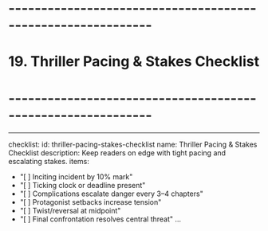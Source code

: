# ------------------------------------------------------------
# 19. Thriller Pacing & Stakes Checklist
# ------------------------------------------------------------
---
checklist:
  id: thriller-pacing-stakes-checklist
  name: Thriller Pacing & Stakes Checklist
  description: Keep readers on edge with tight pacing and escalating stakes.
items:
  - "[ ] Inciting incident by 10% mark"
  - "[ ] Ticking clock or deadline present"
  - "[ ] Complications escalate danger every 3–4 chapters"
  - "[ ] Protagonist setbacks increase tension"
  - "[ ] Twist/reversal at midpoint"
  - "[ ] Final confrontation resolves central threat"
...
